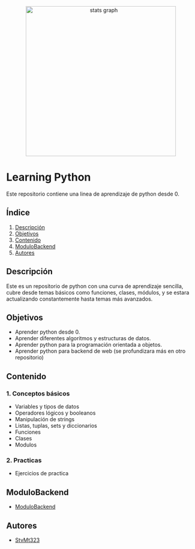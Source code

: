 
<div align="center">
  <img src="https://www.fullstackpython.com/img/logos/py.png" height="400" alt="stats graph"  />
</div>

# Learning Python

Este repositorio contiene una linea de aprendizaje de python desde 0.

## Índice

1. [Descripción](#descripción)
2. [Objetivos](#objetivos)
3. [Contenido](#contenido)
3. [ModuloBackend](#modulobackend)
4. [Autores](#autores)

## Descripción 
Este es un repositorio de python con una curva de aprendizaje sencilla, cubre desde temas básicos como funciones, clases, módulos, y se estara 
actualizando constantemente hasta temas más avanzados.

## Objetivos 
- Aprender python desde 0.
- Aprender diferentes algoritmos y estructuras de datos.
- Aprender python para la programación orientada a objetos.
- Aprender python para backend de web (se profundizara más en otro repositorio)

## Contenido
### 1. Conceptos básicos
- Variables y tipos de datos
- Operadores lógicos y booleanos
- Manipulación de strings
- Listas, tuplas, sets y diccionarios
- Funciones
- Clases
- Modulos

### 2. Practicas
- Ejercicios de practica

## ModuloBackend
- [ModuloBackend](https://github.com/SteMt323/Python_Modulo_Backend.git)

## Autores
- [StvMt323](https://github.com/SteMt323)




